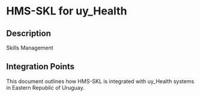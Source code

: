 # HMS-SKL for uy_Health

## Description

Skills Management

## Integration Points

This document outlines how HMS-SKL is integrated with uy_Health systems in Eastern Republic of Uruguay.
